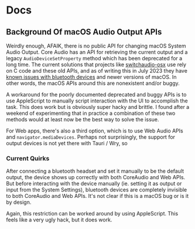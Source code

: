 # Docs

## Background Of macOS Audio Output APIs

Weirdly enough, AFAIK, there is no public API for changing macOS System Audio Output. Core Audio has an API for retrieving the current output and a legacy `AudioDeviceSetProperty` method which has been deprecated for a long time. The current solutions that projects like [switchaudio-osx](https://github.com/deweller/switchaudio-osx) use rely on C code and these old APIs, and as of writing this in July 2023 they have [known issues with bluetooth devices](https://github.com/deweller/switchaudio-osx/issues/9) and newer versions of macOS. In other words, the macOS APIs around this are nonexistent and/or buggy.

A workaround for the poorly documented deprecated and buggy APIs is to use AppleScript to manually script interaction with the UI to accomplish the task. This does work but is obviously super hacky and brittle. I found after a weekend of experimenting that in practice a combination of these two methods would at least now be the best way to solve the issue.

For Web apps, there's also a third option, which is to use Web Audio APIs and `navigator.mediaDevices`. Perhaps not surprisingly, the support for output devices is not yet there with Tauri / Wry, so

### Current Quirks

After connecting a bluetooth headset and set it manually to be the default output, the device shows up correctly with both CoreAudio and Web APIs. But before interacting with the device manually (ie. setting it as output or input from the System Settings), bluetooth devices are completely invisible to both CoreAudio and Web APIs. It's not clear if this is a macOS bug or is it by design.

Again, this restriction can be worked around by using AppleScript. This feels like a very ugly hack, but it does work.
